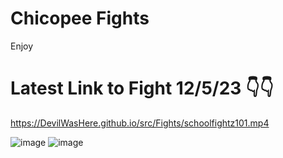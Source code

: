 # Chicopee Fights
Enjoy
# Latest Link to Fight 12/5/23 👇👇
https://DevilWasHere.github.io/src/Fights/schoolfightz101.mp4

![image](https://DevilWasHere.github.io/src/Fights/IMG_0464.png)
![image](https://devilwashere.github.io/src/Fights/IMG_0465.png)
